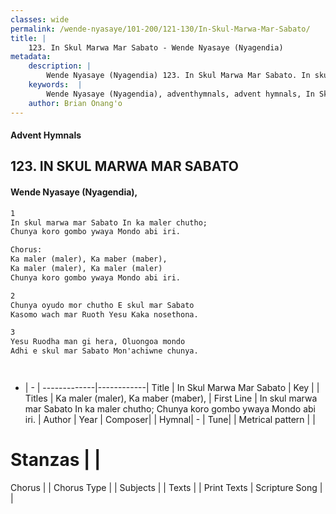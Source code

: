 ```yaml
---
classes: wide
permalink: /wende-nyasaye/101-200/121-130/In-Skul-Marwa-Mar-Sabato/
title: |
    123. In Skul Marwa Mar Sabato - Wende Nyasaye (Nyagendia)
metadata:
    description: |
        Wende Nyasaye (Nyagendia) 123. In Skul Marwa Mar Sabato. In skul marwa mar Sabato In ka maler chutho; Chunya koro gombo ywaya Mondo abi iri.  Chorus: Ka maler (maler), Ka maber (maber), Ka maler (maler), Ka maler (maler) Chunya koro gombo ywaya Mondo abi iri.  
    keywords:  |
        Wende Nyasaye (Nyagendia), adventhymnals, advent hymnals, In Skul Marwa Mar Sabato, In skul marwa mar Sabato In ka maler chutho; Chunya koro gombo ywaya Mondo abi iri.. Ka maler (maler), Ka maber (maber),
    author: Brian Onang'o
---
```


#### Advent Hymnals
## 123. IN SKUL MARWA MAR SABATO
####  Wende Nyasaye (Nyagendia),

```txt
1
In skul marwa mar Sabato In ka maler chutho;
Chunya koro gombo ywaya Mondo abi iri.

Chorus:
Ka maler (maler), Ka maber (maber),
Ka maler (maler), Ka maler (maler)
Chunya koro gombo ywaya Mondo abi iri.

2
Chunya oyudo mor chutho E skul mar Sabato 
Kasomo wach mar Ruoth Yesu Kaka nosethona.

3
Yesu Ruodha man gi hera, Oluongoa mondo 
Adhi e skul mar Sabato Mon'achiwne chunya.




```

- |   -  |
-------------|------------|
Title | In Skul Marwa Mar Sabato |
Key |  |
Titles | Ka maler (maler), Ka maber (maber), |
First Line | In skul marwa mar Sabato In ka maler chutho; Chunya koro gombo ywaya Mondo abi iri. |
Author | 
Year | 
Composer| |
Hymnal|  - |
Tune|  |
Metrical pattern | |
# Stanzas |  |
Chorus |  |
Chorus Type |  |
Subjects | |
Texts |  |
Print Texts | 
Scripture Song |  |
    
